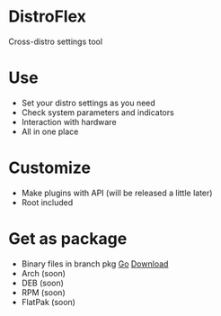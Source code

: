 # DistroFlex
Cross-distro settings tool

# Use
* Set your distro settings as you need
* Check system parameters and indicators
* Interaction with hardware
* All in one place

# Customize
* Make plugins with API (will be released a little later)
* Root included

# Get as package
* Binary files in branch pkg [Go](https://github.com/AlexVIM1/distroflex/tree/pkg) [Download](https://raw.githubusercontent.com/AlexVIM1/distroflex/pkg/distroflex-1.0-1-x86_64.tar.gz) 
* Arch (soon)
* DEB (soon)
* RPM (soon)
* FlatPak (soon)

